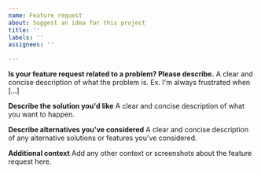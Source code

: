 ```yaml
---
name: Feature request
about: Suggest an idea for this project
title: ''
labels: ''
assignees: ''

---
```


<!-- Please make sure to fully read the README and search open and closed issues for duplicates before opening a new issue. -->

**Is your feature request related to a problem? Please describe.**
A clear and concise description of what the problem is. Ex. I'm always frustrated when [...]

**Describe the solution you'd like**
A clear and concise description of what you want to happen.

**Describe alternatives you've considered**
A clear and concise description of any alternative solutions or features you've considered.

**Additional context**
Add any other context or screenshots about the feature request here.
